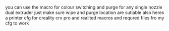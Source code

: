 you can use the macro for colour switching and purge for any single nozzle dual extruder just make sure wipe and purge location are sutiable also heres a printer cfg for creality crx pro and realited macros and requred files fro my cfg to work 
